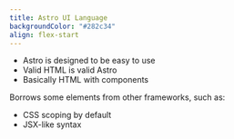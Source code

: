 ```yaml
---
title: Astro UI Language
backgroundColor: "#282c34"
align: flex-start
---
```


- Astro is designed to be easy to use
- Valid HTML is valid Astro
- Basically HTML with components

Borrows some elements from other frameworks, such as:

- CSS scoping by default
- JSX-like syntax
